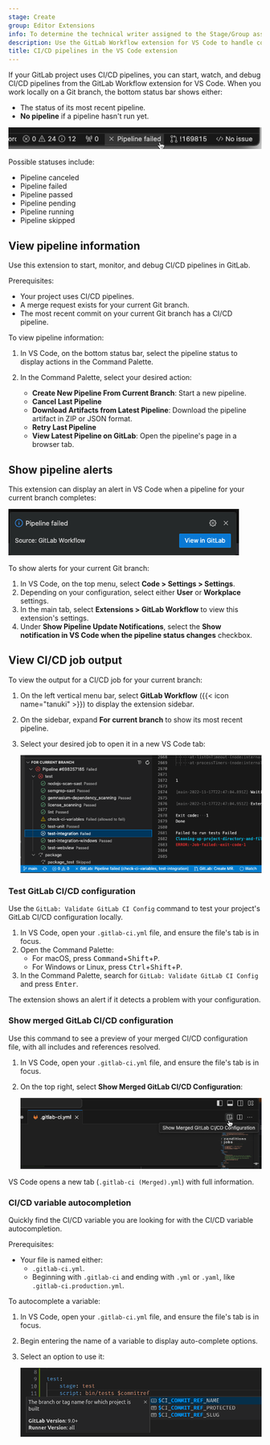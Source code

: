 ```yaml
---
stage: Create
group: Editor Extensions
info: To determine the technical writer assigned to the Stage/Group associated with this page, see https://handbook.gitlab.com/handbook/product/ux/technical-writing/#assignments
description: Use the GitLab Workflow extension for VS Code to handle common GitLab tasks directly in VS Code.
title: CI/CD pipelines in the VS Code extension
---
```


If your GitLab project uses CI/CD pipelines, you can start, watch, and debug CI/CD pipelines from the
GitLab Workflow extension for VS Code. When you work locally on a Git branch, the bottom status bar
shows either:

- The status of its most recent pipeline.
- **No pipeline** if a pipeline hasn't run yet.

![The bottom status bar, showing the most recent pipeline has failed.](img/status_bar_pipeline_v17_6.png)

Possible statuses include:

- Pipeline canceled
- Pipeline failed
- Pipeline passed
- Pipeline pending
- Pipeline running
- Pipeline skipped

## View pipeline information

Use this extension to start, monitor, and debug CI/CD pipelines in GitLab.

Prerequisites:

- Your project uses CI/CD pipelines.
- A merge request exists for your current Git branch.
- The most recent commit on your current Git branch has a CI/CD pipeline.

To view pipeline information:

1. In VS Code, on the bottom status bar, select the pipeline status to display actions in the Command Palette.
1. In the Command Palette, select your desired action:

   - **Create New Pipeline From Current Branch**: Start a new pipeline.
   - **Cancel Last Pipeline**
   - **Download Artifacts from Latest Pipeline**: Download the pipeline artifact in ZIP or JSON format.
   - **Retry Last Pipeline**
   - **View Latest Pipeline on GitLab**: Open the pipeline's page in a browser tab.

## Show pipeline alerts

This extension can display an alert in VS Code when a pipeline for your current branch completes:

![Alert showing a pipeline failure](img/pipeline_alert_v17_6.png)

To show alerts for your current Git branch:

1. In VS Code, on the top menu, select **Code > Settings > Settings**.
1. Depending on your configuration, select either **User** or **Workplace** settings.
1. In the main tab, select **Extensions > GitLab Workflow** to view this extension's settings.
1. Under **Show Pipeline Update Notifications**, select the **Show notification in VS Code when the pipeline status changes** checkbox.

## View CI/CD job output

To view the output for a CI/CD job for your current branch:

1. On the left vertical menu bar, select **GitLab Workflow** ({{< icon name="tanuki" >}}) to display the extension sidebar.
1. On the sidebar, expand **For current branch** to show its most recent pipeline.
1. Select your desired job to open it in a new VS Code tab:

   ![A pipeline containing CI/CD jobs that are passing, allowed to fail, and failing.](img/view_job_output_v17_6.png)

### Test GitLab CI/CD configuration

Use the `GitLab: Validate GitLab CI Config` command to test your project's GitLab CI/CD configuration locally.

1. In VS Code, open your `.gitlab-ci.yml` file, and ensure the file's tab is in focus.
1. Open the Command Palette:
   - For macOS, press <kbd>Command</kbd>+<kbd>Shift</kbd>+<kbd>P</kbd>.
   - For Windows or Linux, press <kbd>Ctrl</kbd>+<kbd>Shift</kbd>+<kbd>P</kbd>.
1. In the Command Palette, search for `GitLab: Validate GitLab CI Config` and press <kbd>Enter</kbd>.

The extension shows an alert if it detects a problem with your configuration.

### Show merged GitLab CI/CD configuration

Use this command to see a preview of your merged CI/CD configuration file, with all includes and references resolved.

1. In VS Code, open your `.gitlab-ci.yml` file, and ensure the file's tab is in focus.
1. On the top right, select **Show Merged GitLab CI/CD Configuration**:

   ![The VS Code application, showing the icon for viewing merged results.](img/show_merged_configuration_v17_6.png)

VS Code opens a new tab (`.gitlab-ci (Merged).yml`) with full information.

### CI/CD variable autocompletion

Quickly find the CI/CD variable you are looking for with the CI/CD variable autocompletion.

Prerequisites:

- Your file is named either:
  - `.gitlab-ci.yml`.
  - Beginning with `.gitlab-ci` and ending with `.yml` or `.yaml`, like `.gitlab-ci.production.yml`.

To autocomplete a variable:

1. In VS Code, open your `.gitlab-ci.yml` file, and ensure the file's tab is in focus.
1. Begin entering the name of a variable to display auto-complete options.
1. Select an option to use it:

   ![Autocomplete options shown for a string](img/ci_variable_autocomplete_v16_6.png)
